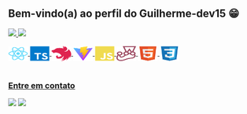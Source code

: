 ## Bem-vindo(a) ao perfil do Guilherme-dev15 😁
 
 <div>
   <a href="https://github.com/Guilherme-dev15/">
   <img height="190em" src="https://github-readme-stats.vercel.app/api?username=Guilherme-dev15&show_icons=true&theme=midnight-purple"/>
   <img height="190em" src="https://github-readme-stats.vercel.app/api/top-langs/?username=Guilherme-dev15&layout=compact&langs_count=6&theme=midnight-purple"/>
</div>
    
<div style="display: inline_block"><br>
  <img align="center" alt="React" height="30" width="40" src="https://raw.githubusercontent.com/devicons/devicon/master/icons/react/react-original.svg">
   <img align="center" alt="Typescript" height="30" width="40" src="https://raw.githubusercontent.com/devicons/devicon/refs/heads/master/icons/typescript/typescript-original.svg">
    <img align="center" alt="NestJS" height="30" width="40" src="https://raw.githubusercontent.com/devicons/devicon/refs/heads/master/icons/nestjs/nestjs-original.svg">
  
 <img align="center" alt="Vitejs" height="30" width="40" src="https://raw.githubusercontent.com/devicons/devicon/master/icons/vitejs/vitejs-original.svg">

  <img align="center" alt="Javascript" height="30" width="40" src="https://raw.githubusercontent.com/devicons/devicon/master/icons/javascript/javascript-plain.svg">
  <img align="center" alt="Jest" height="30" width="40" src="https://raw.githubusercontent.com/devicons/devicon/master/icons/jest/jest-plain.svg">
  <img align="center" alt="HTML" height="30" width="40" src="https://raw.githubusercontent.com/devicons/devicon/master/icons/html5/html5-original.svg">
  <img align="center" alt="CSS" height="30" width="40" src="https://raw.githubusercontent.com/devicons/devicon/master/icons/css3/css3-original.svg">
  

 
</div>
 
<br>
 
### Entre em contato
 
<div> 
  <!--a href="#" target="_blank">
    <img src="https://img.shields.io/badge/YouTube-FF0000?style=for-the-badge&logo=youtube&logoColor=white" target="_blank"></a>
  <a href="#" target="_blank">
    <img src="https://img.shields.io/badge/-Instagram-%23E4405F?style=for-the-badge&logo=instagram&logoColor=white" target="_blank"></a>
 <a href="#" target="_blank">
   <img src="https://img.shields.io/badge/Discord-7289DA?style=for-the-badge&logo=discord&logoColor=white" target="_blank"></a--> 
  <a href = "mailto:guilherme.macedo1598@gmail.com">
    <img src="https://img.shields.io/badge/-Gmail-%23333?style=for-the-badge&logo=gmail&logoColor=white" target="_blank"></a>
  <a href="https://www.linkedin.com/in/guilherme-a-anjos/" target="_blank">
    <img src="https://img.shields.io/badge/-LinkedIn-%230077B5?style=for-the-badge&logo=linkedin&logoColor=white" target="_blank"></a>
</div>
